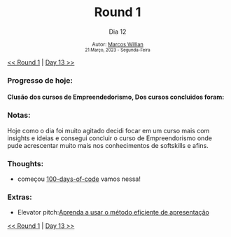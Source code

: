 <div align="center">
  <h1>Round 1</h1>
  <p>Dia 12</p>

  <sub>
    Autor: <a href="https://github.com/marcosmwx" target="_blank">Marcos Willian</a>
    <br>
    <small>21 Março, 2023 - Segunda-Feira</small>
  </sub>
</div>

[<< Round 1](./README.MD) | [Day 13 >>](dia013.md)

### Progresso de hoje:

<h4>Clusão dos cursos de Empreendedorismo, Dos cursos concluidos foram:<h4>

### Notas:

Hoje como o dia foi muito agitado decidi focar em um curso mais com insights e ideias e consegui concluir o curso de Empreendorismo onde pude acrescentar muito mais nos conhecimentos de softskills e afins.

### Thoughts:

- começou [100-days-of-code](https://github.com/marcosmwx/100DaysOfCode) vamos nessa!

### Extras:

- Elevator pitch:[Aprenda a usar o método eficiente de apresentação](https://www.alura.com.br/artigos/pitch-elevator-exemplos)

[<< Round 1](./README.MD) | [Day 13 >>](dia013.md)
